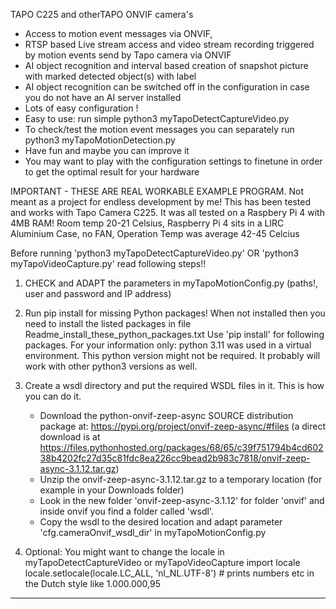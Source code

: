 TAPO C225 and otherTAPO ONVIF camera's
- Access to motion event messages via ONVIF, 
- RTSP based Live stream access and video stream recording triggered by motion events send by Tapo camera via ONVIF
- AI object recognition and interval based creation of snapshot picture with marked detected object(s) with label
- AI object recognition can be switched off in the configuration in case you do not have an AI server installed
- Lots of easy configuration !
- Easy to use: run simple python3 myTapoDetectCaptureVideo.py
- To check/test the motion event messages you can separately run python3 myTapoMotionDetection.py
- Have fun and maybe you can improve it
- You may want to play with the configuration settings to finetune in order to get the optimal result for your hardware

IMPORTANT - THESE ARE REAL WORKABLE EXAMPLE PROGRAM. Not meant as a project for endless development by me!
This has been tested and works with Tapo Camera C225. It was all tested on a Raspbery Pi 4 with 4MB RAM!
Room temp 20-21 Celsius, Raspberry Pi 4 sits in a LIRC Aluminium Case, no FAN, Operation Temp was average 42-45 Celcius

Before running  'python3 myTapoDetectCaptureVideo.py' OR 'python3 myTapoVideoCapture.py' read following steps!!

1) CHECK and ADAPT the parameters in myTapoMotionConfig.py  (paths!, user and password and IP address)

2) Run pip install for missing Python packages! 
   When not installed then you need to install the listed packages in file Readme_install_these_python_packages.txt
   Use 'pip install' for following packages. 
   For your information only: python 3.11 was used in a virtual environment. 
   This python version might not be required. It probably will work with other python3 versions as well.
 
3) Create a wsdl directory and put the required WSDL files in it. This is how you can do it.
   - Download the python-onvif-zeep-async SOURCE distribution package at:  https://pypi.org/project/onvif-zeep-async/#files
     (a direct download is at https://files.pythonhosted.org/packages/68/65/c39f751794b4cd60238b4202fc27d35c81fdc8ea226cc9bead2b983c7818/onvif-zeep-async-3.1.12.tar.gz)
   - Unzip the onvif-zeep-async-3.1.12.tar.gz to a temporary location (for example in your Downloads folder)
   - Look in the new folder 'onvif-zeep-async-3.1.12' for folder 'onvif' and inside onvif you find a folder called 'wsdl'.
   - Copy the wsdl to the desired location and adapt parameter 'cfg.cameraOnvif_wsdl_dir' in myTapoMotionConfig.py

4) Optional: You might want to change the locale in myTapoDetectCaptureVideo or myTapoVideoCapture
import locale
locale.setlocale(locale.LC_ALL, 'nl_NL.UTF-8')  # prints numbers etc in the Dutch style  like 1.000.000,95
--------



